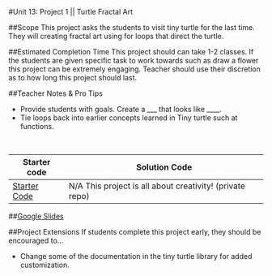 #Unit 13: Project 1 || Turtle Fractal Art


##Scope
This project asks the students to visit tiny turtle for the last time. They will creating fractal art using for loops that direct the turtle.

##Estimated Completion Time
This project should can take 1-2 classes. If the students are given specific task to work towards such as draw a flower this project can be extremely engaging. Teacher should use their discretion as to how long this project should last. 

##Teacher Notes & Pro Tips
* Provide students with goals. Create a ___ that looks like ____.
* Tie loops back into earlier concepts learned in Tiny turtle such at functions.

<br>

| Starter code | Solution Code |
|-------|-------|
|[Starter Code](https://github.com/ScriptEdcurriculum/unit12TinyTurtle) | N/A This project is all about creativity! (private repo)|

##[Google Slides](https://docs.google.com/presentation/d/1huJQr2YQW6vYh-4sHb61XuK617b0cM-DaqS6wPYg9V0/edit?usp=sharing)

##Project Extensions
If students complete this project early, they should be encouraged to...

* Change some of the documentation in the tiny turtle library for added customization.



